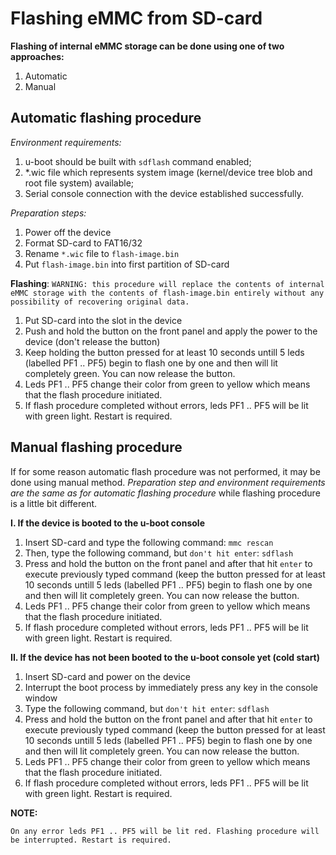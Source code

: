 Flashing eMMC from SD-card
==========================

**Flashing of internal eMMC storage can be done using one of two approaches:**
1. Automatic
2. Manual


Automatic flashing procedure
----------------------------

*Environment requirements:*
1. u-boot should be built with `sdflash` command enabled;
2. *.wic file which represents system image (kernel/device tree blob and root file system) available;
3. Serial console connection with the device established successfully.

*Preparation steps:*
1. Power off the device
2. Format SD-card to FAT16/32
3. Rename `*.wic` file to `flash-image.bin`
4. Put `flash-image.bin` into first partition of SD-card


**Flashing**:
`WARNING: this procedure will replace the contents of internal eMMC storage with the contents of flash-image.bin entirely without any possibility of recovering original data.`

1. Put SD-card into the slot in the device
2. Push and hold the button on the front panel and apply the power to the device (don't release the button)
3. Keep holding the button pressed for at least 10 seconds untill 5 leds (labelled PF1 .. PF5) begin to
   flash one by one and then will lit completely green. You can now release the button.
4. Leds PF1 .. PF5 change their color from green to yellow which means that the flash procedure
   initiated.
5. If flash procedure completed without errors, leds PF1 .. PF5 will be lit with green light. Restart is required.


Manual flashing procedure
-------------------------

If for some reason automatic flash procedure was not performed, it may be done using manual method.
*Preparation step and environment requirements are the same as for automatic flashing procedure* while flashing
procedure is a little bit different.

**I. If the device is booted to the u-boot console**
1. Insert SD-card and type the following command:
    `mmc rescan`
2. Then, type the following command, but `don't hit enter`:
    `sdflash`
3. Press and hold the button on the front panel and after that hit `enter` to execute previously typed command
   (keep the button pressed for at least 10 seconds untill 5 leds (labelled PF1 .. PF5) begin to flash one by one
   and then will lit completely green. You can now release the button.
4. Leds PF1 .. PF5 change their color from green to yellow which means that the flash procedure
   initiated.
5. If flash procedure completed without errors, leds PF1 .. PF5 will be lit with green light. Restart is required.

**II. If the device has not been booted to the u-boot console yet (cold start)**
1. Insert SD-card and power on the device
2. Interrupt the boot process by immediately press any key in the console window
3. Type the following command, but `don't hit enter`:
    `sdflash`
3. Press and hold the button on the front panel and after that hit `enter` to execute previously typed command
   (keep the button pressed for at least 10 seconds untill 5 leds (labelled PF1 .. PF5) begin to flash one by one
   and then will lit completely green. You can now release the button.
4. Leds PF1 .. PF5 change their color from green to yellow which means that the flash procedure
   initiated.
5. If flash procedure completed without errors, leds PF1 .. PF5 will be lit with green light. Restart is required.

**NOTE:**

	On any error leds PF1 .. PF5 will be lit red. Flashing procedure will be interrupted. Restart is required.
